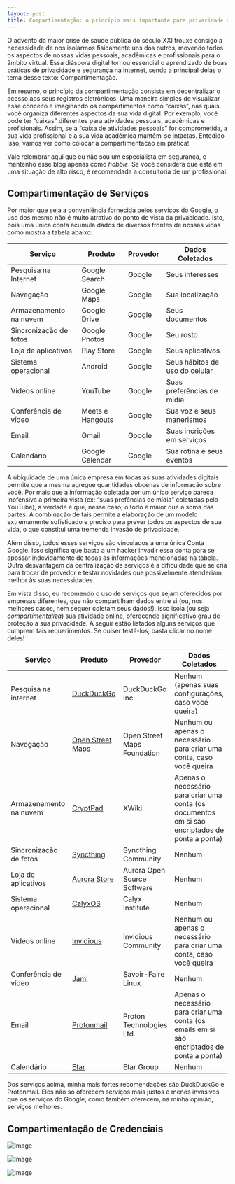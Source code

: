 ```yaml
---
layout: post
title: Compartimentação: o princípio mais importante para privacidade e segurança digital
---
```


O advento da maior crise de saúde pública do século XXI trouxe consigo a
necessidade de nos isolarmos fisicamente uns dos outros, movendo todos
os aspectos de nossas vidas pessoais, acadêmicas e profissionais para o
âmbito virtual. Essa diáspora digital tornou essencial o aprendizado de
boas práticas de privacidade e segurança na internet, sendo a principal
delas o tema desse texto: Compartimentação.

Em resumo, o princípio da compartimentação consiste em decentralizar o
acesso aos seus registros eletrônicos. Uma maneira simples de visualizar
esse conceito é imaginando os compartimentos como “caixas”, nas quais
você organiza diferentes aspectos da sua vida digital. Por exemplo, você
pode ter “caixas” diferentes para atividades pessoais, acadêmicas e
profisionais. Assim, se a “caixa de atividades pessoais” for
comprometida, a sua vida profissional e a sua vida acadêmica mantêm-se
intactas. Entedido isso, vamos ver como colocar a compartimentaćão em
prática!

Vale relembrar aqui que eu não sou um especialista em segurança, e
mantenho esse blog apenas como *hobbie*. Se você considera que está em
uma situação de alto risco, é recomendada a consultoria de um
profissional.

Compartimentação de Serviços
----------------------------

Por maior que seja a conveniência fornecida pelos serviços do Google, o
uso dos mesmo não é muito atrativo do ponto de vista da privacidade.
Isto, pois uma única conta acumula dados de diversos frontes de nossas
vidas como mostra a tabela abaixo:

| Serviço                | Produto          | Provedor | Dados Coletados                |
|------------------------|------------------|----------|--------------------------------|
| Pesquisa na Internet   | Google Search    | Google   | Seus interesses                |
| Navegação              | Google Maps      | Google   | Sua localização                |
| Armazenamento na nuvem | Google Drive     | Google   | Seus documentos                |
| Sincronização de fotos | Google Photos    | Google   | Seu rosto                      |
| Loja de aplicativos    | Play Store       | Google   | Seus aplicativos               |
| Sistema operacional    | Android          | Google   | Seus hábitos de uso do celular |
| Vídeos online          | YouTube          | Google   | Suas preferências de mídia     |
| Conferência de vídeo   | Meets e Hangouts | Google   | Sua voz e seus manerismos      |
| Email                  | Gmail            | Google   | Suas incrições em serviços     |
| Calendário             | Google Calendar  | Google   | Sua rotina e seus eventos      |

A ubiquidade de uma única empresa em todas as suas atividades digitais
permite que a mesma agregue quantidades obcenas de informação sobre
você. Por mais que a informação coletada por um único serviço pareça
inofensiva a primeira vista (ex: “suas prefências de mídia” coletadas
pelo YouTube), a verdade é que, nesse caso, o todo é maior que a soma
das partes. A combinação de tais permite a elaboração de um modelo
extremamente sofisticado e preciso para prever todos os aspectos de sua
vida, o que constitui uma tremenda invasão de privacidade.

Além disso, todos esses serviços são vinculados a uma única Conta
Google. Isso significa que basta a um hacker invadir essa conta para se
apossar indevidamente de todas as informações mencionadas na tabela.
Outra desvantagem da centralização de serviços é a dificuldade que se
cria para trocar de provedor e testar novidades que possivelmente
atenderiam melhor às suas necessidades.

Em vista disso, eu recomendo o uso de serviços que sejam oferecidos por
empresas diferentes, que não compartilham dados entre si (ou, nos
melhores casos, nem sequer coletam seus dados!). Isso isola (ou seja
*compartimentaliza*) sua atividade online, oferecendo significativo grau
de proteção a sua privacidade. A seguir estão listados alguns serviços
que cumprem tais requerimentos. Se quiser testá-los, basta clicar no
nome deles!

<table>
<colgroup>
<col style="width: 13%" />
<col style="width: 35%" />
<col style="width: 15%" />
<col style="width: 35%" />
</colgroup>
<thead>
<tr class="header">
<th>Serviço</th>
<th>Produto</th>
<th>Provedor</th>
<th>Dados Coletados</th>
</tr>
</thead>
<tbody>
<tr class="odd">
<td>Pesquisa na internet</td>
<td><a href="https://duckduckgo.com/">DuckDuckGo</a></td>
<td>DuckDuckGo Inc.</td>
<td>Nenhum (apenas suas configurações, caso você queira)</td>
</tr>
<tr class="even">
<td>Navegação</td>
<td><a href="https://www.openstreetmap.org">Open Street Maps</a></td>
<td>Open Street Maps Foundation</td>
<td>Nenhum ou apenas o necessário para criar uma conta, caso você queira</td>
</tr>
<tr class="odd">
<td>Armazenamento na nuvem</td>
<td><a href="https://cryptpad.fr">CryptPad</a></td>
<td>XWiki</td>
<td>Apenas o necessário para criar uma conta (os documentos em si são encriptados de ponta a ponta)</td>
</tr>
<tr class="even">
<td>Sincronização de fotos</td>
<td><a href="https://syncthing.net/">Syncthing</a></td>
<td>Syncthing Community</td>
<td>Nenhum</td>
</tr>
<tr class="odd">
<td>Loja de aplicativos</td>
<td><a href="https://auroraoss.com/">Aurora Store</a></td>
<td>Aurora Open Source Software</td>
<td>Nenhum</td>
</tr>
<tr class="even">
<td>Sistema operacional</td>
<td><a href="https://freerobot.org/">CalyxOS</a></td>
<td>Calyx Institute</td>
<td>Nenhum</td>
</tr>
<tr class="odd">
<td>Vídeos online</td>
<td><a href="https://invidious.snopyta.org/">Invidious</a></td>
<td>Invidious Community</td>
<td>Nenhum ou apenas o necessário para criar uma conta, caso você queira</td>
</tr>
<tr class="even">
<td>Conferência de vídeo</td>
<td><a href="https://jami.net/">Jami</a></td>
<td>Savoir-Faire Linux</td>
<td>Nenhum</td>
</tr>
<tr class="odd">
<td>Email</td>
<td><a href="https://protonmail.com/">Protonmail</a></td>
<td>Proton Technologies Ltd.</td>
<td>Apenas o necessário para criar uma conta (os emails em si são encriptados de ponta a ponta)</td>
</tr>
<tr class="even">
<td>Calendário</td>
<td><a href="https://play.google.com/store/apps/details?id=ws.xsoh.etar">Etar</a></td>
<td>Etar Group</td>
<td>Nenhum</td>
</tr>
</tbody>
</table>

Dos serviços acima, minha mais fortes recomendações são DuckDuckGo e
Protonmail. Eles não só oferecem serviços mais justos e menos invasivos
que os serviços do Google, como também oferecem, na minha opinião,
serviços melhores.

Compartimentação de Credenciais
-------------------------------

![Image](https://i.imgur.com/JP4eZPN.png)

![Image](https://i.imgur.com/ag6Auwz.png)

![Image](https://i.imgur.com/xUZhxqs.png)

